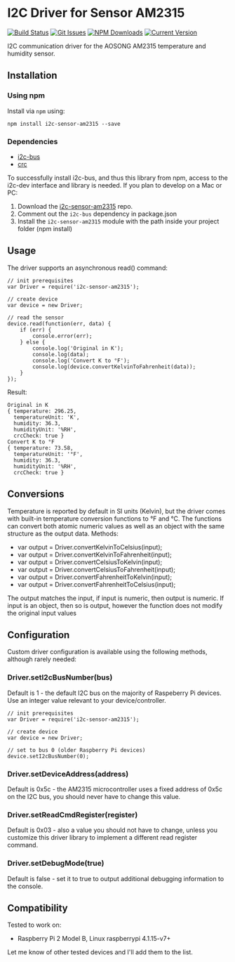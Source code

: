 # I2C Driver for Sensor AM2315

[![Build Status](https://travis-ci.org/vvvlad-com/i2c-sensor-am2315.svg?branch=master)](https://travis-ci.org/vvvlad-com/i2c-sensor-am2315)
[![Git Issues](https://img.shields.io/github/issues/vvvlad-com/i2c-sensor-am2315.svg?style=flat)](https://github.com/vvvlad-com/i2c-sensor-am2315)
[![NPM Downloads](https://img.shields.io/npm/dt/i2c-sensor-am2315.svg?style=flat)](https://www.npmjs.com/package/i2c-sensor-am2315)
[![Current Version](https://img.shields.io/npm/v/i2c-sensor-am2315.svg?style=flat)](https://www.npmjs.com/package/i2c-sensor-am2315)

I2C communication driver for the AOSONG AM2315 temperature and humidity sensor.

## Installation

### Using npm
Install via `npm` using:

	npm install i2c-sensor-am2315 --save

### Dependencies

* [i2c-bus](https://github.com/fivdi/i2c-bus)
* [crc](https://github.com/alexgorbatchev/node-crc)

To successfully install i2c-bus, and thus this library from npm, access to the i2c-dev interface and library is needed. If you plan to develop on a Mac or PC:

1. Download the [i2c-sensor-am2315](https://github.com/vvvlad-com/i2c-sensor-am2315) repo.
2. Comment out the `i2c-bus` dependency in package.json
3. Install the `i2c-sensor-am2315` module with the path inside your project folder (npm install)


## Usage

The driver supports an asynchronous read() command:

	// init prerequisites
	var Driver = require('i2c-sensor-am2315');

	// create device
	var device = new Driver;

	// read the sensor
	device.read(function(err, data) {
		if (err) {
			console.error(err);
		} else {
			console.log('Original in K');
			console.log(data);
			console.log('Convert K to °F');
			console.log(device.convertKelvinToFahrenheit(data));
		}
	});

Result:

	Original in K
	{ temperature: 296.25,
	  temperatureUnit: 'K',
	  humidity: 36.3,
	  humidityUnit: '%RH',
	  crcCheck: true }
	Convert K to °F
	{ temperature: 73.58,
	  temperatureUnit: '°F',
	  humidity: 36.3,
	  humidityUnit: '%RH',
	  crcCheck: true }

## Conversions

Temperature is reported by default in SI units (Kelvin), but the driver comes with built-in temperature conversion functions to °F and °C. The functions can convert both atomic numeric values as well as an object with the same structure as the output data. Methods:

* var output = Driver.convertKelvinToCelsius(input);
* var output = Driver.convertKelvinToFahrenheit(input);
* var output = Driver.convertCelsiusToKelvin(input);
* var output = Driver.convertCelsiusToFahrenheit(input);
* var output = Driver.convertFahrenheitToKelvin(input);
* var output = Driver.convertFahrenheitToCelsius(input);

The output matches the input, if input is numeric, then output is numeric. If input is an object, then so is output, however the function does not modify the original input values

## Configuration

Custom driver configuration is available using the following methods, although rarely needed:

### Driver.setI2cBusNumber(bus)
Default is 1 - the default I2C bus on the majority of Raspeberry Pi devices. Use an integer value relevant to your device/controller.

	// init prerequisites
	var Driver = require('i2c-sensor-am2315');

	// create device
	var device = new Driver;
	
	// set to bus 0 (older Raspberry Pi devices)
	device.setI2cBusNumber(0);

### Driver.setDeviceAddress(address)

Default is 0x5c - the AM2315 microcontroller uses a fixed address of 0x5c on the I2C bus, you should never have to change this value.

### Driver.setReadCmdRegister(register)

Default is 0x03 - also a value you should not have to change, unless you customize this driver library to implement a different read register command.

### Driver.setDebugMode(true)

Default is false - set it to true to output additional debugging information to the console.

## Compatibility

Tested to work on:

* Raspberry Pi 2 Model B, Linux raspberrypi 4.1.15-v7+

Let me know of other tested devices and I'll add them to the list.
